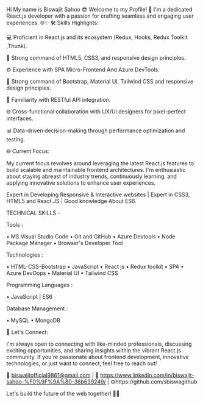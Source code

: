 Hi My name is Biswajit Sahoo
😎 Welcome to my Profile! 👋 I'm a dedicated React.js developer with a passion for crafting seamless and engaging user experiences. 🌐✨
🛠️ Skills Highlights:

💻 Proficient in React.js and its ecosystem (Redux, Hooks, Redux Toolkit ,Thunk).

🎨 Strong command of HTML5, CSS3, and responsive design principles.

⚙️ Experience with SPA Micro-Frontend And Azure DevTools.

🎨 Strong command of Bootstrap, Material UI, Tailwind CSS and responsive design principles.

🚀 Familiarity with RESTful API integration.

🌐 Cross-functional collaboration with UX/UI designers for pixel-perfect interfaces.

📊 Data-driven decision-making through performance optimization and testing.

🌐 Current Focus:

My current focus revolves around leveraging the latest React.js features to build scalable and maintainable frontend architectures. I'm enthusiastic about staying abreast of industry trends, continuously learning, and applying innovative solutions to enhance user experiences.

Expert in Developing Responsive & Interactive websites | Expert in CSS3, HTML5 and React JS | Good knowledge About ES6.

TECHNICAL SKILLS -

Tools :

• MS Visual Studio Code • Git and GitHub • Azure Devtools • Node Package Manager • Browser's Developer Tool

Technologies :

• HTML-CSS-Bootstrap • JavaScript • React js • Redux toolkit • SPA • Azure DevOops • Material UI • Tailwind CSS

Programming Languages :

• JavaScript | ES6

Database Management :

• MySQL • MongoDB

🌟 Let's Connect:

I'm always open to connecting with like-minded professionals, discussing exciting opportunities, and sharing insights within the vibrant React.js community. If you're passionate about frontend development, innovative technologies, or just want to connect, feel free to reach out!

📧 biswajitofficial9861@gmail.com | 🔗 https://www.linkedin.com/in/biswajit-sahoo-%F0%9F%9A%80-36b639249/ | ⚙️https://github.com/sbiswagithub

Let's build the future of the web together! 🚀✨
